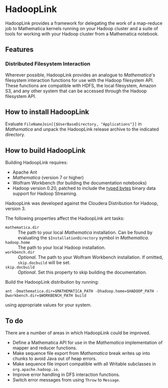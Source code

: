 # HadoopLink #

HadoopLink provides a framework for delegating the work of a
map-reduce job to Mathematica kernels running on your Hadoop cluster
and a suite of tools for working with your Hadoop cluster from a
Mathematica notebook.

## Features ##

### Distributed Filesystem Interaction ###

Wherever possible, HadoopLink provides an analogue to _Mathematica_'s filesystem interaction functions for use with the Hadoop filesystem API. These functions are compatible with HDFS, the local filesystem, Amazon S3, and any other system that can be accessed through the Hadoop filesystem API.

## How to install HadoopLink ##

Evaluate `FileNameJoin[{$UserBaseDirectory, "Applications"}]` in _Mathematica_ and unpack the HadoopLink release archive
to the indicated directory.

## How to build HadoopLink ##

Building HadoopLink requires:

* Apache Ant
* _Mathematica_ (version 7 or higher)
* Wolfram Workbench (for building the documentation notebooks)
* Hadoop version 0.20, patched to include the [typed bytes][tb] binary data support for Hadoop Streaming.

HadoopLink was developed against the Cloudera Distribution for Hadoop, version 3.

[tb]: https://issues.apache.org/jira/browse/HADOOP-1722

The following properties affect the HadoopLink ant tasks:

<dl>

<dt><code>mathematica.dir</code></dt>
<dd>The path to your local <em>Mathematica</em> installation. Can be found by evaluating the
 <code>$InstallationDirectory</code> symbol in <em>Mathematica</em>.</dd>

<dt><code>hadoop.home</code></dt>
<dd>The path to your local Hadoop installation.</dd>

<dt><code>workbench.dir</code></dt>
<dd><em>Optional</em>. The path to your Wolfram Workbench installation. If omitted, <code>skip.docbuild</code>
 will be set.</dd>

<dt><code>skip.docbuild</code></dt>
<dd><em>Optional</em>. Set this property to skip building the documentation.</dd>

</dl>

Build the HadoopLink distribution by running:

`ant -Dmathematica.dir=$MATHEMATICA_PATH -Dhadoop.home=$HADOOP_PATH -Dworkbench.dir=$WORKBENCH_PATH build`

using appropriate values for your system.

## To do ##

There are a number of areas in which HadoopLink could be improved.

- Define a Mathematica API for use in the _Mathematica_ implementation of mapper and reducer functions.
- Make sequence file export from _Mathematica_ break writes up into chunks to avoid Java out of heap errors.
- Make sequence file import compatible with all Writable subclasses in `org.apache.hadoop.io`.
- Improve error handling in DFS interaction functions.
- Switch error messages from using <code>Throw</code> to <code>Message</code>.
